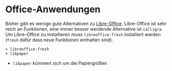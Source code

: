 # Office-Anwendungen

Bisher gibt es wenige gute Alternativen zu [Libre-Office](https://wiki.archlinux.org/index.php/List_of_applications#Office_suites). Libre-Office ist sehr reich an Funktionen, eine immer besser werdende Alternative ist `calligra`. Um Libre-Office zu installieren muss `libreoffice-fresh` installiert werden (`fresh` dafür dass neue Funktionen enthalten sind). 

    + libreoffice-fresh
    + libpaper

* `libpaper` kümmert sich um die Papiergrößen

<!--

Optional: 

    - sane # zum scannen
    - unixodbc # odbc db

-->
